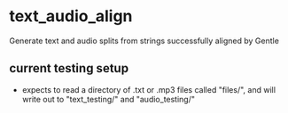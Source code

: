 # text_audio_align
Generate text and audio splits from strings successfully aligned by Gentle 

## current testing setup
- expects to read a directory of .txt or .mp3 files called "files/", and will write out to "text_testing/" and "audio_testing/"
